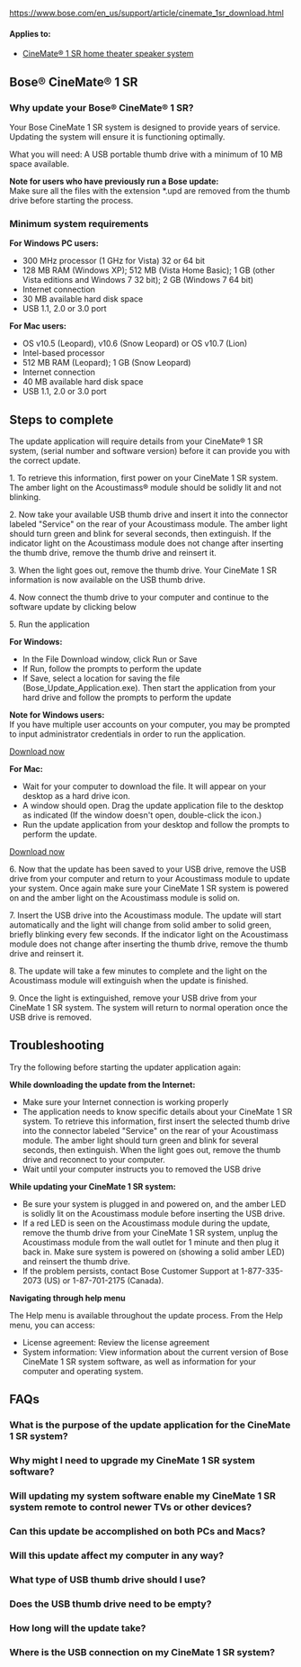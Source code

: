 <a href="https://www.bose.com/en_us/support/article/cinemate_1sr_download.html">https://www.bose.com/en_us/support/article/cinemate_1sr_download.html</a>
<main>
<div class="articleAppliesTo">
<div class="bose-list bose-list--appliesToList">
<h4 class="bose-list__title">Applies to: </h4>
<ul class="bose-list__list">
<li class="bose-list__listitem ">
<a href="https://www.bose.com/en_us/support/products/bose_home_theatre_support/bose_soundbar_and_1_speaker_home_theater_support/cinemate_1sr.html">CineMate® 1 SR home theater speaker system</a>
</li>
</ul>
</div>
</div>
<div class="title">
<h2 class="bose-title -left   ">
Bose® CineMate® 1 SR
</h2>
</div>
<div class="title">
<h3 class="bose-title -left   ">
Why update your Bose® CineMate® 1 SR?
</h3>
</div>
<div class="text">
<div class="bose-richText  ">
<p>Your Bose CineMate 1 SR system is designed to provide years of service. Updating the system will ensure it is functioning optimally.</p>
<p>What you will need: A USB portable thumb drive with a minimum of 10 MB space available.</p>
<p><strong>Note for users who have previously run a Bose update:</strong><br>
Make sure all the files with the extension *.upd are removed from the thumb drive before starting the process.<br>
</p>
</div>
</div>
<div class="title">
<h3 class="bose-title -left   ">
Minimum system requirements
</h3>
</div>
<div class="text">
<div class="bose-richText  ">
<p><strong>For Windows PC users:<br>
</strong></p>
</div>
</div>
<div class="list">
<div class="bose-list bose-list--none   ">
<ul class="bose-list__list bose-list__list--bullet">
<li class="bose-list__listitem "><span>300 MHz processor (1 GHz for Vista) 32 or 64 bit</span></li>
<li class="bose-list__listitem "><span>128 MB RAM (Windows XP); 512 MB (Vista Home Basic); 1 GB (other Vista editions and Windows 7 32 bit); 2 GB (Windows 7 64 bit)</span></li>
<li class="bose-list__listitem "><span>Internet connection</span></li>
<li class="bose-list__listitem "><span>30 MB available hard disk space</span></li>
<li class="bose-list__listitem bose-list__listitem--last"><span>USB 1.1, 2.0 or 3.0 port</span></li>
</ul>
</div></div>
<div class="text">
<div class="bose-richText  ">
<p><strong>For Mac users:</strong><br>
</p>
</div>
</div>
<div class="list">
<div class="bose-list bose-list--none   ">
<ul class="bose-list__list bose-list__list--bullet">
<li class="bose-list__listitem "><span>OS v10.5 (Leopard), v10.6 (Snow Leopard) or OS v10.7 (Lion)</span></li>
<li class="bose-list__listitem "><span>Intel-based processor</span></li>
<li class="bose-list__listitem "><span>512 MB RAM (Leopard); 1 GB (Snow Leopard)</span></li>
<li class="bose-list__listitem "><span>Internet connection</span></li>
<li class="bose-list__listitem "><span>40 MB available hard disk space</span></li>
<li class="bose-list__listitem bose-list__listitem--last"><span>USB 1.1, 2.0 or 3.0 port</span></li>
</ul>
</div></div>
<div class="title">
<h2 class="bose-title -left   ">
Steps to complete
</h2>
</div>
<div class="text">
<div class="bose-richText  ">
<p>The update application will require details from your CineMate® 1 SR system, (serial number and software version) before it can provide you with the correct update.<br>
</p>
<p>1. To retrieve this information, first power on your CineMate 1 SR system. The amber light on the Acoustimass® module should be solidly lit and not blinking. </p>
<p>2.&nbsp;Now take your available USB thumb drive and insert it into the connector labeled "Service" on the rear of your Acoustimass module. The amber light should turn green and blink for several seconds, then extinguish. If the indicator light on the Acoustimass module does not change after inserting the thumb drive, remove the thumb drive and reinsert it.</p>
<p>3.&nbsp;When the light goes out, remove the thumb drive. Your CineMate 1 SR information is now available on the USB thumb drive.</p>
<p>4. Now connect the thumb drive to your computer and continue to the software update by clicking below</p>
<p>5. Run the application</p>
</div>
</div>
<div class="text">
<div class="bose-richText  ">
<p><strong>For Windows:</strong><br>
</p>
</div>
</div>
<div class="list">
<div class="bose-list bose-list--none   ">
<ul class="bose-list__list bose-list__list--bullet">
<li class="bose-list__listitem "><span>In the File Download window, click Run or Save</span></li>
<li class="bose-list__listitem "><span>If Run, follow the prompts to perform the update</span></li>
<li class="bose-list__listitem bose-list__listitem--last"><span>If Save, select a location for saving the file (Bose_Update_Application.exe). Then start the application from your hard drive and follow the prompts to perform the update</span></li>
</ul>
</div></div>
<div class="text">
<div class="bose-richText  ">
<p><strong>Note for Windows users:</strong><br>
If you have multiple user accounts on your computer, you may be prompted to input administrator credentials in order to run the application.</p>
</div>
</div>
<div class="buttonLink">
<a href="https://downloads.bose.com/ced/cinemate_1sr/windows/Bose_Update_Application.exe" role="button" class="bose-buttonLink bose-buttonLink--type1 none     " title="Download now" target="_self">
<span>Download now</span>
</a>
</div>
<div class="text">
<div class="bose-richText  ">
<p><strong>For Mac:</strong></p>
</div>
</div>
<div class="list">
<div class="bose-list bose-list--none   ">
<ul class="bose-list__list bose-list__list--bullet">
<li class="bose-list__listitem "><span>Wait for your computer to download the file. It will appear on your desktop as a hard drive icon.</span></li>
<li class="bose-list__listitem "><span>A window should open. Drag the update application file to the desktop as indicated (If the window doesn't open, double-click the icon.)</span></li>
<li class="bose-list__listitem bose-list__listitem--last"><span>Run the update application from your desktop and follow the prompts to perform the update.</span></li>
</ul>
</div></div>
<div class="buttonLink">
<a href="https://downloads.bose.com/ced/cinemate_1sr/mac/Bose_Update_Application.dmg" role="button" class="bose-buttonLink bose-buttonLink--type1 none     " title="Download now" target="_self">
<span>Download now</span>
</a>
</div>
<div class="text">
<div class="bose-richText  ">
<p>6. Now that the update has been saved to your USB drive, remove the USB drive from your computer and return to your Acoustimass module to update your system. Once again make sure your CineMate 1 SR system is powered on and the amber light on the Acoustimass module is solid on.</p>
<p>7. Insert the USB drive into the Acoustimass module. The update will start automatically and the light will change from solid amber to solid green, briefly blinking every few seconds. If the indicator light on the Acoustimass module does not change after inserting the thumb drive, remove the thumb drive and reinsert it.</p>
<p>8. The update will take a few minutes to complete and the light on the Acoustimass module will extinguish when the update is finished.</p>
<p>9. Once the light is extinguished, remove your USB drive from your CineMate 1 SR system. The system will return to normal operation once the USB drive is removed.</p>
</div>
</div>
<div class="title">
<h2 class="bose-title -left   ">
Troubleshooting
</h2>
</div>
<div class="text">
<div class="bose-richText  ">
<p>Try the following before starting the updater application again:</p>
<p><strong>While downloading the update from the Internet:</strong><br>
</p>
</div>
</div>
<div class="list">
<div class="bose-list bose-list--none   ">
<ul class="bose-list__list bose-list__list--bullet">
<li class="bose-list__listitem "><span>Make sure your Internet connection is working properly</span></li>
<li class="bose-list__listitem "><span>The application needs to know specific details about your CineMate 1 SR system. To retrieve this information, first insert the selected thumb drive into the connector labeled "Service" on the rear of your Acoustimass module. The amber light should turn green and blink for several seconds, then extinguish. When the light goes out, remove the thumb drive and reconnect to your computer.</span></li>
<li class="bose-list__listitem bose-list__listitem--last"><span>Wait until your computer instructs you to removed the USB drive</span></li>
</ul>
</div></div>
<div class="text">
<div class="bose-richText  ">
<p><strong>While updating your CineMate 1 SR system:&nbsp;</strong></p>
</div>
</div>
<div class="list">
<div class="bose-list bose-list--none   ">
<ul class="bose-list__list bose-list__list--bullet">
<li class="bose-list__listitem "><span>Be sure your system is plugged in and powered on, and the amber LED is solidly lit on the Acoustimass module before inserting the USB drive. </span></li>
<li class="bose-list__listitem "><span>If a red LED is seen on the Acoustimass module during the update, remove the thumb drive from your CineMate 1 SR system, unplug the Acoustimass module from the wall outlet for 1 minute and then plug it back in. Make sure system is powered on (showing a solid amber LED) and reinsert the thumb drive. </span></li>
<li class="bose-list__listitem bose-list__listitem--last"><span>If the problem persists, contact Bose Customer Support at 1-877-335-2073 (US) or 1-87-701-2175 (Canada). </span></li>
</ul>
</div></div>
<div class="text">
<div class="bose-richText  ">
<p><strong>Navigating through <strong>h</strong>elp menu</strong></p>
<p>The Help menu is available throughout the update process. From the Help menu, you can access:</p>
</div>
</div>
<div class="list">
<div class="bose-list bose-list--none   ">
<ul class="bose-list__list bose-list__list--bullet">
<li class="bose-list__listitem "><span>License agreement: Review the license agreement</span></li>
<li class="bose-list__listitem bose-list__listitem--last"><span>System information: View information about the current version of Bose CineMate 1 SR system software, as well as information for your computer and operating system.</span></li>
</ul>
</div></div>
<div class="title">
<h2 class="bose-title -left   ">
FAQs
</h2>
</div>
<div class="faqContainer"><div class="bose-faq__container ui-accordion ui-widget ui-helper-reset" data-show-first="false" role="tablist">
<div class="faq">
<h3 class="bose-faq__question ui-accordion-header ui-state-default ui-corner-all ui-accordion-icons" id="ui-id-2" aria-controls="ui-id-3" aria-selected="false" aria-expanded="false" tabindex="0"><span class="ui-accordion-header-icon ui-icon bose-faq__questionIcon"></span>What is the purpose of the update application for the CineMate 1 SR system?</h3>
<div class="bose-faq__answer bose-richText bose-richText--noMargin ui-accordion-content ui-helper-reset ui-widget-content ui-corner-bottom" id="ui-id-3" aria-labelledby="ui-id-2" role="region" aria-hidden="true" style="display: none;"><p>This application allows for a simple, immediate software download directly from Bose to your computer, and then to the CineMate 1 SR system.</p>
</div>
</div>
<div class="faq">
<h3 class="bose-faq__question ui-accordion-header ui-state-default ui-corner-all ui-accordion-icons" id="ui-id-4" aria-controls="ui-id-5" aria-selected="false" aria-expanded="false" tabindex="0"><span class="ui-accordion-header-icon ui-icon bose-faq__questionIcon"></span>Why might I need to upgrade my CineMate 1 SR system software?</h3>
<div class="bose-faq__answer bose-richText bose-richText--noMargin ui-accordion-content ui-helper-reset ui-widget-content ui-corner-bottom" id="ui-id-5" aria-labelledby="ui-id-4" role="region" aria-hidden="true" style="display: none;"><p>Updating the software will ensure the system is functioning optimally.</p>
</div>
</div>
<div class="faq">
<h3 class="bose-faq__question ui-accordion-header ui-state-default ui-corner-all ui-accordion-icons" id="ui-id-6" aria-controls="ui-id-7" aria-selected="false" aria-expanded="false" tabindex="0"><span class="ui-accordion-header-icon ui-icon bose-faq__questionIcon"></span>Will updating my system software enable my CineMate 1 SR system remote to control newer TVs or other devices?</h3>
<div class="bose-faq__answer bose-richText bose-richText--noMargin ui-accordion-content ui-helper-reset ui-widget-content ui-corner-bottom" id="ui-id-7" aria-labelledby="ui-id-6" role="region" aria-hidden="true" style="display: none;"><p>No. The codes for controlling other devices are stored in the CineMate 1 SR remote control, and are not updateable. If you are having trouble controlling your TV or other device with your CineMate 1 SR remote control, please contact Bose Customer Service for help.</p>
</div>
</div>
<div class="faq">
<h3 class="bose-faq__question ui-accordion-header ui-state-default ui-corner-all ui-accordion-icons" id="ui-id-8" aria-controls="ui-id-9" aria-selected="false" aria-expanded="false" tabindex="0"><span class="ui-accordion-header-icon ui-icon bose-faq__questionIcon"></span>Can this update be accomplished on both PCs and Macs?</h3>
<div class="bose-faq__answer bose-richText bose-richText--noMargin ui-accordion-content ui-helper-reset ui-widget-content ui-corner-bottom" id="ui-id-9" aria-labelledby="ui-id-8" role="region" aria-hidden="true" style="display: none;"><p>Yes. The PC or Mac used for the update must meet the minimum system requirements found on the download site.</p>
</div>
</div>
<div class="faq">
<h3 class="bose-faq__question ui-accordion-header ui-state-default ui-corner-all ui-accordion-icons" id="ui-id-10" aria-controls="ui-id-11" aria-selected="false" aria-expanded="false" tabindex="0"><span class="ui-accordion-header-icon ui-icon bose-faq__questionIcon"></span>Will this update affect my computer in any way?</h3>
<div class="bose-faq__answer bose-richText bose-richText--noMargin ui-accordion-content ui-helper-reset ui-widget-content ui-corner-bottom" id="ui-id-11" aria-labelledby="ui-id-10" role="region" aria-hidden="true" style="display: none;"><p>Only temporarily. While the application is running, it will create and utilize temporary working files. When the application has finished and closed, it will remove all temporary working files including the application itself.</p>
</div>
</div>
<div class="faq">
<h3 class="bose-faq__question ui-accordion-header ui-state-default ui-corner-all ui-accordion-icons" id="ui-id-12" aria-controls="ui-id-13" aria-selected="false" aria-expanded="false" tabindex="0"><span class="ui-accordion-header-icon ui-icon bose-faq__questionIcon"></span>What type of USB thumb drive should I use?</h3>
<div class="bose-faq__answer bose-richText bose-richText--noMargin ui-accordion-content ui-helper-reset ui-widget-content ui-corner-bottom" id="ui-id-13" aria-labelledby="ui-id-12" role="region" aria-hidden="true" style="display: none;"><p>You can use nearly any USB thumb drive with at least 10MB of available space. A drive that appears as either a hard disk or a "composite device" will not work. The drive must be FAT or FAT32 formatted.</p>
</div>
</div>
<div class="faq">
<h3 class="bose-faq__question ui-accordion-header ui-state-default ui-corner-all ui-accordion-icons" id="ui-id-14" aria-controls="ui-id-15" aria-selected="false" aria-expanded="false" tabindex="0"><span class="ui-accordion-header-icon ui-icon bose-faq__questionIcon"></span>Does the USB thumb drive need to be empty?</h3>
<div class="bose-faq__answer bose-richText bose-richText--noMargin ui-accordion-content ui-helper-reset ui-widget-content ui-corner-bottom" id="ui-id-15" aria-labelledby="ui-id-14" role="region" aria-hidden="true" style="display: none;"><p>No. If you have other files on the thumb drive, they will not be affected by the update process. However, if you previously ran a Bose update with this thumb drive, make sure all files with the extension *.upd are removed before starting the update process.</p>
</div>
</div>
<div class="faq">
<h3 class="bose-faq__question ui-accordion-header ui-state-default ui-corner-all ui-accordion-icons" id="ui-id-16" aria-controls="ui-id-17" aria-selected="false" aria-expanded="false" tabindex="0"><span class="ui-accordion-header-icon ui-icon bose-faq__questionIcon"></span>How long will the update take?</h3>
<div class="bose-faq__answer bose-richText bose-richText--noMargin ui-accordion-content ui-helper-reset ui-widget-content ui-corner-bottom" id="ui-id-17" aria-labelledby="ui-id-16" role="region" aria-hidden="true" style="display: none;"><p>It should only take a few minutes at your PC to download the update from Bose. It can take up to five minutes to run the update on your CineMate 1 SR system.</p>
</div>
</div>
<div class="faq">
<h3 class="bose-faq__question ui-accordion-header ui-state-default ui-corner-all ui-accordion-icons" id="ui-id-18" aria-controls="ui-id-19" aria-selected="false" aria-expanded="false" tabindex="0"><span class="ui-accordion-header-icon ui-icon bose-faq__questionIcon"></span>Where is the USB connection on my CineMate 1 SR system?</h3>
<div class="bose-faq__answer bose-richText bose-richText--noMargin ui-accordion-content ui-helper-reset ui-widget-content ui-corner-bottom" id="ui-id-19" aria-labelledby="ui-id-18" role="region" aria-hidden="true" style="display: none;"><p>It is on the rear of the Acoustimass® module and is labeled "Service".<br>
</p>
</div>
</div>
</div>
</div>
</section>
</div>
</div>
</main>
